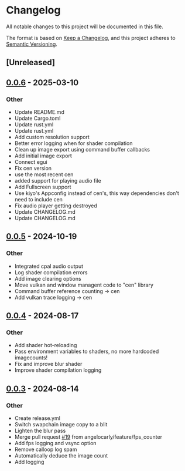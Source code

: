 # Changelog
All notable changes to this project will be documented in this file.

The format is based on [Keep a Changelog](https://keepachangelog.com/en/1.0.0/),
and this project adheres to [Semantic Versioning](https://semver.org/spec/v2.0.0.html).

## [Unreleased]

## [0.0.6](https://github.com/angelocarly/kiyo/compare/v0.0.5...v0.0.6) - 2025-03-10

### Other

- Update README.md
- Update Cargo.toml
- Update rust.yml
- Update rust.yml
- Add custom resolution support
- Better error logging when for shader compilation
- Clean up image export using command buffer callbacks
- Add initial image export
- Connect egui
- Fix cen version
- use the most recent cen
- added support for playing audio file
- Add Fullscreen support
- Use kiyo's Appconfig instead of cen's, this way dependencies don't need to include cen
- Fix audio player getting destroyed
- Update CHANGELOG.md
- Update CHANGELOG.md

## [0.0.5](https://github.com/angelocarly/kiyo/compare/v0.0.4...v0.0.5) - 2024-10-19

### Other

- Integrated cpal audio output
- Log shader compilation errors
- Add image clearing options
- Move vulkan and window managent code to "cen" library
- Command buffer reference counting -> cen
- Add vulkan trace logging -> cen

## [0.0.4](https://github.com/angelocarly/kiyo/compare/v0.0.3...v0.0.4) - 2024-08-17

### Other
- Add shader hot-reloading
- Pass environment variables to shaders, no more hardcoded imagecounts!
- Fix and improve blur shader
- Improve shader compilation logging

## [0.0.3](https://github.com/angelocarly/kiyo/compare/v0.0.2...v0.0.3) - 2024-08-14

### Other
- Create release.yml
- Switch swapchain image copy to a blit
- Lighten the blur pass
- Merge pull request [#19](https://github.com/angelocarly/kiyo/pull/19) from angelocarly/feature/fps_counter
- Add fps logging and vsync option
- Remove calloop log spam
- Automatically deduce the image count
- Add logging
